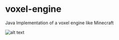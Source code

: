 # voxel-engine
Java Implementation of a voxel engine like Minecraft

![alt text](https://github.com/sergiss/voxel-engine/blob/master/voxel-engine.jpg)
